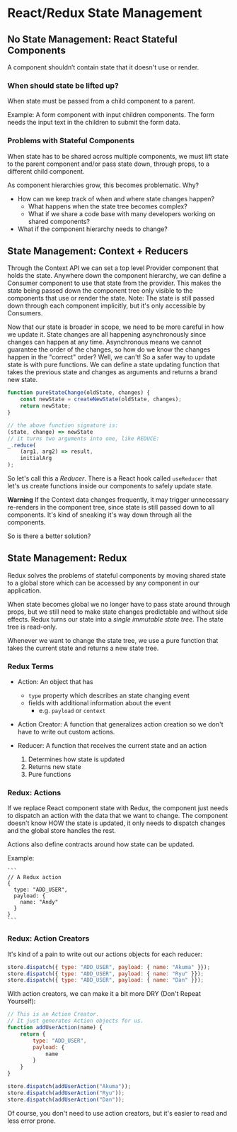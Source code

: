 # React/Redux State Management

## No State Management: React Stateful Components

A component shouldn’t contain state that
it doesn't use or render.

### When should state be lifted up?
When state must be passed from a child component to a parent.

Example:
A form component with input children components.
The form needs the input text in the children to submit the form data.

### Problems with Stateful Components
When state has to be shared across multiple components, we must lift state to the parent component and/or pass state down, through props, to a different child component.

As component hierarchies grow, this becomes problematic.
Why?

- How can we keep track of when and where state changes happen?
  - What happens when the state tree becomes complex?
  - What if we share a code base with many developers working on shared components?
- What if the component hierarchy needs to change?

## State Management: Context + Reducers
Through the Context API we can set a top level Provider component that holds the state.
Anywhere down the component hierarchy, we can define a Consumer component to use that state from the provider.
This makes the state being passed down the component tree only visible to the components that use or render the state.
Note: The state is still passed down through each component implicitly, but it's only accessible by Consumers.

Now that our state is broader in scope, we need to be more careful in how we update it.
State changes are all happening asynchronously since changes can happen at any time.
Asynchronous means we cannot guarantee the order of the changes, so how do we know the changes happen in the "correct" order?
Well, we can't! So a safer way to update state is with pure functions. We can define a state updating function that takes the
previous state and changes as arguments and returns a brand new state.

```javascript
function pureStateChange(oldState, changes) {
    const newState = createNewState(oldState, changes);
    return newState;
}

// the above function signature is:
(state, change) => newState
// it turns two arguments into one, like REDUCE:
_.reduce(
    (arg1, arg2) => result,
    initialArg
);
```

So let's call this a *Reducer*.
There is a React hook called `useReducer` that let's us create functions inside our components to safely update state.

**Warning** If the Context data changes frequently, it may trigger unnecessary re-renders in the component tree, since
state is still passed down to all components. It's kind of sneaking it's way down through all the components.

So is there a better solution?

## State Management: Redux
Redux solves the problems of stateful components by moving shared state to a global store which can be accessed by any component in our application.

When state becomes global we no longer have to pass state around through props, but we still need to make state changes predictable and without side effects.
Redux turns our state into a *single immutable state tree*. The state tree is read-only.

Whenever we want to change the state tree, we use a pure function that takes
the current state and returns a new state tree.

### Redux Terms
- Action: An object that has
  - `type` property which describes an state changing event
  - fields with additional information about the event
    - e.g. `payload` or `context`
	
- Action Creator: A function that generalizes action creation so we don't have to write
  out custom actions.

- Reducer: A function that receives the current state and an action
  1. Determines how state is updated
  2. Returns new state
  3. Pure functions

### Redux: Actions
If we replace React component state with Redux, the component just needs to
dispatch an action with the data that we want to change. The component doesn't
know HOW the state is updated, it only needs to dispatch changes and the global store
handles the rest.

Actions also define contracts around how state can be updated.

Example:

    ```
    // A Redux action
    {
      type: "ADD_USER",
      payload: {
        name: "Andy"
      }
    }
    ```

### Redux: Action Creators

It's kind of a pain to write out our actions objects for each reducer:

```javascript
store.dispatch({ type: "ADD_USER", payload: { name: "Akuma" }});
store.dispatch({ type: "ADD_USER", payload: { name: "Ryu" }});
store.dispatch({ type: "ADD_USER", payload: { name: "Dan" }});
```

With action creators, we can make it a bit more DRY (Don't Repeat Yourself):

```javascript
// This is an Action Creator.
// It just generates Action objects for us.
function addUserAction(name) {
    return {
        type: "ADD_USER",
        payload: {
            name
        }
    }
}

store.dispatch(addUserAction("Akuma"));
store.dispatch(addUserAction("Ryu"));
store.dispatch(addUserAction("Dan"));
```

Of course, you don't need to use action creators, but it's easier to read and less error prone.
